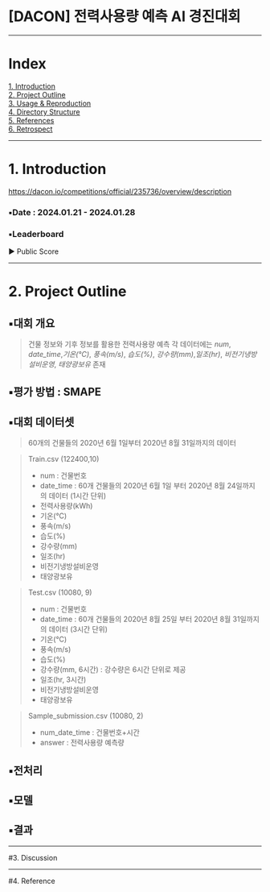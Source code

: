 # [DACON] 전력사용량 예측 AI 경진대회

--- 
# Index
[1. Introduction]()   
[2. Project Outline]()   
[3. Usage & Reproduction]()   
[4. Directory Structure]()   
[5. References]()     
[6. Retrospect]()    

---
# 1. Introduction

https://dacon.io/competitions/official/235736/overview/description

### ▪️Date :  2024.01.21 - 2024.01.28

### ▪️Leaderboard
▶ Public Score 

---
# 2. Project Outline

## ▪️대회 개요
> 건물 정보와 기후 정보를 활용한 전력사용량 예측
> 각 데이터에는 *num*, *date_time*,*기온(°C)*, *풍속(m/s)*, *습도(%)*, *강수량(mm)*,*일조(hr)*, *비전기냉방설비운영*, *태양광보유* 존재

## ▪️평가 방법 : SMAPE

## ▪️대회 데이터셋
> 60개의 건물들의 2020년 6월 1일부터 2020년 8월 31일까지의 데이터

> Train.csv (122400,10)
> - num : 건물번호
> - date_time : 60개 건물들의 2020년 6월 1일 부터 2020년 8월 24일까지의 데이터 (1시간 단위)
> - 전력사용량(kWh)
> - 기온(°C)
> - 풍속(m/s)
> - 습도(%)
> - 강수량(mm)
> - 일조(hr)
> - 비전기냉방설비운영
> - 태양광보유

> Test.csv (10080, 9)
> - num : 건물번호
> - date_time : 60개 건물들의 2020년 8월 25일 부터 2020년 8월 31일까지의 데이터 (3시간 단위)
> - 기온(°C)
> - 풍속(m/s)
> - 습도(%)
> - 강수량(mm, 6시간) : 강수량은 6시간 단위로 제공
> - 일조(hr, 3시간)
> - 비전기냉방설비운영
> - 태양광보유

> Sample_submission.csv (10080, 2)
> - num_date_time : 건물번호+시간
> - answer : 전력사용량 예측량


## ▪️전처리

## ▪️모델

## ▪️결과

---
#3. Discussion

---
#4. Reference



